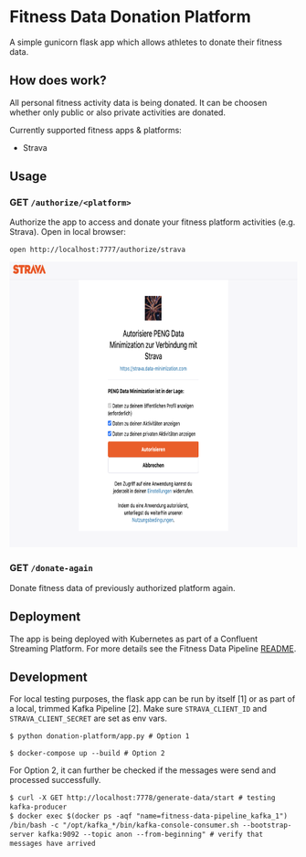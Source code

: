 # Fitness Data Donation Platform

A simple gunicorn flask app which allows athletes to donate their fitness data.

## How does work?

All personal fitness activity data is being donated. It can be choosen whether only public or also private activities are donated.

Currently supported fitness apps & platforms:
* Strava

## Usage

### GET `/authorize/<platform>`

Authorize the app to access and donate your fitness platform activities (e.g. Strava). Open in local browser:
```
open http://localhost:7777/authorize/strava
```
<img src="static/authorize-strava-example.png" alt="Strava Authorization" height="500" />

### GET `/donate-again`
Donate fitness data of previously authorized platform again.


## Deployment

The app is being deployed with Kubernetes as part of a Confluent Streaming Platform. For more details see the Fitness Data Pipeline [README](../README.md).

## Development

For local testing purposes, the flask app can be run by itself [1] or as part of a local, trimmed Kafka Pipeline [2]. Make sure `STRAVA_CLIENT_ID` and `STRAVA_CLIENT_SECRET` are set as env vars.

```
$ python donation-platform/app.py # Option 1

```

```
$ docker-compose up --build # Option 2
```

For Option 2, it can further be checked if the messages were send and processed successfully.
```
$ curl -X GET http://localhost:7778/generate-data/start # testing kafka-producer
$ docker exec $(docker ps -aqf "name=fitness-data-pipeline_kafka_1") /bin/bash -c "/opt/kafka_*/bin/kafka-console-consumer.sh --bootstrap-server kafka:9092 --topic anon --from-beginning" # verify that messages have arrived
```
